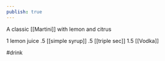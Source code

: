 ```yaml
---
publish: true
---
```

A classic [[Martini]] with lemon and citrus

1 lemon juice
.5 [[simple syrup]]
.5 [[triple sec]]
1.5 [[Vodka]]

#drink 